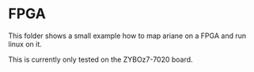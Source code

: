 # FPGA

This folder shows a small example how to map ariane on a FPGA and run linux on it.

This is currently only tested on the ZYBOz7-7020 board.